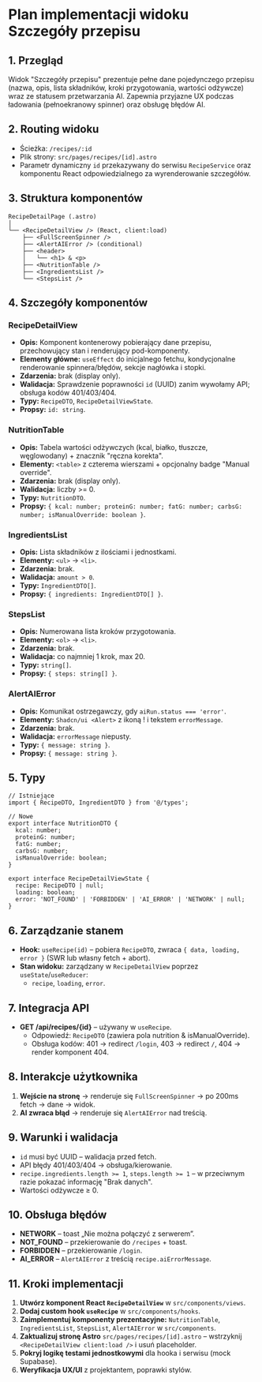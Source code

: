 # Plan implementacji widoku Szczegóły przepisu

## 1. Przegląd

Widok "Szczegóły przepisu" prezentuje pełne dane pojedynczego przepisu (nazwa, opis, lista składników, kroki przygotowania, wartości odżywcze) wraz ze statusem przetwarzania AI. Zapewnia przyjazne UX podczas ładowania (pełnoekranowy spinner) oraz obsługę błędów AI.

## 2. Routing widoku

- Ścieżka: `/recipes/:id`
- Plik strony: `src/pages/recipes/[id].astro`
- Parametr dynamiczny `id` przekazywany do serwisu `RecipeService` oraz komponentu React odpowiedzialnego za wyrenderowanie szczegółów.

## 3. Struktura komponentów

```
RecipeDetailPage (.astro)
│
└── <RecipeDetailView /> (React, client:load)
    ├── <FullScreenSpinner />
    ├── <AlertAIError /> (conditional)
    ├── <header>
    │   └── <h1> & <p>
    ├── <NutritionTable />
    ├── <IngredientsList />
    └── <StepsList />
```

## 4. Szczegóły komponentów

### RecipeDetailView

- **Opis:** Komponent kontenerowy pobierający dane przepisu, przechowujący stan i renderujący pod-komponenty.
- **Elementy główne:** `useEffect` do inicjalnego fetchu, kondycjonalne renderowanie spinnera/błędów, sekcje nagłówka i stopki.
- **Zdarzenia:** brak (display only).
- **Walidacja:** Sprawdzenie poprawności `id` (UUID) zanim wywołamy API; obsługa kodów 401/403/404.
- **Typy:** `RecipeDTO`, `RecipeDetailViewState`.
- **Propsy:** `id: string`.

### NutritionTable

- **Opis:** Tabela wartości odżywczych (kcal, białko, tłuszcze, węglowodany) + znacznik "ręczna korekta".
- **Elementy:** `<table>` z czterema wierszami + opcjonalny badge "Manual override".
- **Zdarzenia:** brak (display only).
- **Walidacja:** liczby >= 0.
- **Typy:** `NutritionDTO`.
- **Propsy:** `{ kcal: number; proteinG: number; fatG: number; carbsG: number; isManualOverride: boolean }`.

### IngredientsList

- **Opis:** Lista składników z ilościami i jednostkami.
- **Elementy:** `<ul>` → `<li>`.
- **Zdarzenia:** brak.
- **Walidacja:** `amount > 0`.
- **Typy:** `IngredientDTO[]`.
- **Propsy:** `{ ingredients: IngredientDTO[] }`.

### StepsList

- **Opis:** Numerowana lista kroków przygotowania.
- **Elementy:** `<ol>` → `<li>`.
- **Zdarzenia:** brak.
- **Walidacja:** co najmniej 1 krok, max 20.
- **Typy:** `string[]`.
- **Propsy:** `{ steps: string[] }`.

### AlertAIError

- **Opis:** Komunikat ostrzegawczy, gdy `aiRun.status === 'error'`.
- **Elementy:** `Shadcn/ui <Alert>` z ikoną ! i tekstem `errorMessage`.
- **Zdarzenia:** brak.
- **Walidacja:** `errorMessage` niepusty.
- **Typy:** `{ message: string }`.
- **Propsy:** `{ message: string }`.

## 5. Typy

```
// Istniejące
import { RecipeDTO, IngredientDTO } from '@/types';

// Nowe
export interface NutritionDTO {
  kcal: number;
  proteinG: number;
  fatG: number;
  carbsG: number;
  isManualOverride: boolean;
}

export interface RecipeDetailViewState {
  recipe: RecipeDTO | null;
  loading: boolean;
  error: 'NOT_FOUND' | 'FORBIDDEN' | 'AI_ERROR' | 'NETWORK' | null;
}
```

## 6. Zarządzanie stanem

- **Hook:** `useRecipe(id)` – pobiera `RecipeDTO`, zwraca `{ data, loading, error }` (SWR lub własny fetch + abort).
- **Stan widoku:** zarządzany w `RecipeDetailView` poprzez `useState`/`useReducer`:
  - `recipe`, `loading`, `error`.

## 7. Integracja API

- **GET /api/recipes/{id}** – używany w `useRecipe`.
  - Odpowiedź: `RecipeDTO` (zawiera pola nutrition & isManualOverride).
  - Obsługa kodów: 401 → redirect `/login`, 403 → redirect `/`, 404 → render komponent 404.

## 8. Interakcje użytkownika

1. **Wejście na stronę** → renderuje się `FullScreenSpinner` → po 200ms fetch → dane → widok.
2. **AI zwraca błąd** → renderuje się `AlertAIError` nad treścią.

## 9. Warunki i walidacja

- `id` musi być UUID – walidacja przed fetch.
- API błędy 401/403/404 → obsługa/kierowanie.
- `recipe.ingredients.length >= 1`, `steps.length >= 1` – w przeciwnym razie pokazać informację "Brak danych".
- Wartości odżywcze ≥ 0.

## 10. Obsługa błędów

- **NETWORK** – toast „Nie można połączyć z serwerem”.
- **NOT_FOUND** – przekierowanie do `/recipes` + toast.
- **FORBIDDEN** – przekierowanie `/login`.
- **AI_ERROR** – `AlertAIError` z treścią `recipe.aiErrorMessage`.

## 11. Kroki implementacji

1. **Utwórz komponent React `RecipeDetailView`** w `src/components/views`.
2. **Dodaj custom hook `useRecipe`** w `src/components/hooks`.
3. **Zaimplementuj komponenty prezentacyjne:** `NutritionTable`, `IngredientsList`, `StepsList`, `AlertAIError` w `src/components`.
4. **Zaktualizuj stronę Astro** `src/pages/recipes/[id].astro` – wstrzyknij `<RecipeDetailView client:load />` i usuń placeholder.
5. **Pokryj logikę testami jednostkowymi** dla hooka i serwisu (mock Supabase).
6. **Weryfikacja UX/UI** z projektantem, poprawki stylów.
